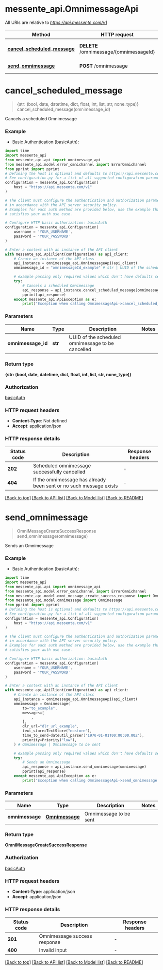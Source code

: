 # messente_api.OmnimessageApi

All URIs are relative to *https://api.messente.com/v1*

Method | HTTP request | Description
------------- | ------------- | -------------
[**cancel_scheduled_message**](OmnimessageApi.md#cancel_scheduled_message) | **DELETE** /omnimessage/{omnimessageId} | Cancels a scheduled Omnimessage
[**send_omnimessage**](OmnimessageApi.md#send_omnimessage) | **POST** /omnimessage | Sends an Omnimessage


# **cancel_scheduled_message**
> {str: (bool, date, datetime, dict, float, int, list, str, none_type)} cancel_scheduled_message(omnimessage_id)

Cancels a scheduled Omnimessage

### Example

* Basic Authentication (basicAuth):
```python
import time
import messente_api
from messente_api.api import omnimessage_api
from messente_api.model.error_omnichannel import ErrorOmnichannel
from pprint import pprint
# Defining the host is optional and defaults to https://api.messente.com/v1
# See configuration.py for a list of all supported configuration parameters.
configuration = messente_api.Configuration(
    host = "https://api.messente.com/v1"
)

# The client must configure the authentication and authorization parameters
# in accordance with the API server security policy.
# Examples for each auth method are provided below, use the example that
# satisfies your auth use case.

# Configure HTTP basic authorization: basicAuth
configuration = messente_api.Configuration(
    username = 'YOUR_USERNAME',
    password = 'YOUR_PASSWORD'
)

# Enter a context with an instance of the API client
with messente_api.ApiClient(configuration) as api_client:
    # Create an instance of the API class
    api_instance = omnimessage_api.OmnimessageApi(api_client)
    omnimessage_id = "omnimessageId_example" # str | UUID of the scheduled omnimessage to be cancelled

    # example passing only required values which don't have defaults set
    try:
        # Cancels a scheduled Omnimessage
        api_response = api_instance.cancel_scheduled_message(omnimessage_id)
        pprint(api_response)
    except messente_api.ApiException as e:
        print("Exception when calling OmnimessageApi->cancel_scheduled_message: %s\n" % e)
```

### Parameters

Name | Type | Description  | Notes
------------- | ------------- | ------------- | -------------
 **omnimessage_id** | **str**| UUID of the scheduled omnimessage to be cancelled |

### Return type

**{str: (bool, date, datetime, dict, float, int, list, str, none_type)}**

### Authorization

[basicAuth](../README.md#basicAuth)

### HTTP request headers

 - **Content-Type**: Not defined
 - **Accept**: application/json

### HTTP response details
| Status code | Description | Response headers |
|-------------|-------------|------------------|
**202** | Scheduled omnimessage successfully cancelled |  -  |
**404** | If the omnimessage has already been sent or no such message exists |  -  |

[[Back to top]](#) [[Back to API list]](../README.md#documentation-for-api-endpoints) [[Back to Model list]](../README.md#documentation-for-models) [[Back to README]](../README.md)

# **send_omnimessage**
> OmniMessageCreateSuccessResponse send_omnimessage(omnimessage)

Sends an Omnimessage

### Example

* Basic Authentication (basicAuth):
```python
import time
import messente_api
from messente_api.api import omnimessage_api
from messente_api.model.error_omnichannel import ErrorOmnichannel
from messente_api.model.omni_message_create_success_response import OmniMessageCreateSuccessResponse
from messente_api.model.omnimessage import Omnimessage
from pprint import pprint
# Defining the host is optional and defaults to https://api.messente.com/v1
# See configuration.py for a list of all supported configuration parameters.
configuration = messente_api.Configuration(
    host = "https://api.messente.com/v1"
)

# The client must configure the authentication and authorization parameters
# in accordance with the API server security policy.
# Examples for each auth method are provided below, use the example that
# satisfies your auth use case.

# Configure HTTP basic authorization: basicAuth
configuration = messente_api.Configuration(
    username = 'YOUR_USERNAME',
    password = 'YOUR_PASSWORD'
)

# Enter a context with an instance of the API client
with messente_api.ApiClient(configuration) as api_client:
    # Create an instance of the API class
    api_instance = omnimessage_api.OmnimessageApi(api_client)
    omnimessage = Omnimessage(
        to="to_example",
        messages=[
            ,
        ],
        dlr_url="dlr_url_example",
        text_store=TextStore("nostore"),
        time_to_send=dateutil_parser('1970-01-01T00:00:00.00Z'),
        priority=Priority("low"),
    ) # Omnimessage | Omnimessage to be sent

    # example passing only required values which don't have defaults set
    try:
        # Sends an Omnimessage
        api_response = api_instance.send_omnimessage(omnimessage)
        pprint(api_response)
    except messente_api.ApiException as e:
        print("Exception when calling OmnimessageApi->send_omnimessage: %s\n" % e)
```

### Parameters

Name | Type | Description  | Notes
------------- | ------------- | ------------- | -------------
 **omnimessage** | [**Omnimessage**](Omnimessage.md)| Omnimessage to be sent |

### Return type

[**OmniMessageCreateSuccessResponse**](OmniMessageCreateSuccessResponse.md)

### Authorization

[basicAuth](../README.md#basicAuth)

### HTTP request headers

 - **Content-Type**: application/json
 - **Accept**: application/json

### HTTP response details
| Status code | Description | Response headers |
|-------------|-------------|------------------|
**201** | Omnimessage success response |  -  |
**400** | Invalid input |  -  |

[[Back to top]](#) [[Back to API list]](../README.md#documentation-for-api-endpoints) [[Back to Model list]](../README.md#documentation-for-models) [[Back to README]](../README.md)


